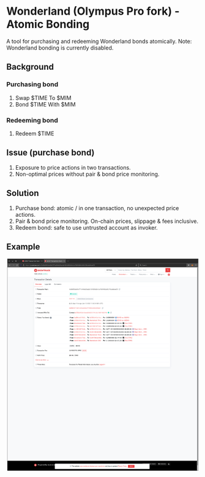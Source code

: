 # Wonderland (Olympus Pro fork) - Atomic Bonding
A tool for purchasing and redeeming Wonderland bonds atomically.
Note: Wonderland bonding is currently disabled.

## Background
### Purchasing bond
1. Swap $TIME To $MIM
2. Bond $TIME With $MIM

### Redeeming bond
1. Redeem $TIME

## Issue (purchase bond)
1. Exposure to price actions in two transactions.
2. Non-optimal prices without pair & bond price monitoring.

## Solution
1. Purchase bond: atomic / in one transaction, no unexpected price actions.
2. Pair & bond price monitoring. On-chain prices, slippage & fees inclusive.
3. Redeem bond: safe to use untrusted account as invoker.

## Example
![AtomicBond](docs/AtomicBond.png)
